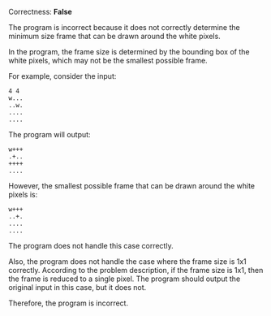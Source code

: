 Correctness: **False**

The program is incorrect because it does not correctly determine the minimum size frame that can be drawn around the white pixels. 

In the program, the frame size is determined by the bounding box of the white pixels, which may not be the smallest possible frame. 

For example, consider the input:
```
4 4
w...
..w.
....
....
```
The program will output:
```
w+++
.+..
++++
....
```
However, the smallest possible frame that can be drawn around the white pixels is:
```
w+++
..+.
....
....
```
The program does not handle this case correctly.

Also, the program does not handle the case where the frame size is 1x1 correctly. According to the problem description, if the frame size is 1x1, then the frame is reduced to a single pixel. The program should output the original input in this case, but it does not.

Therefore, the program is incorrect.